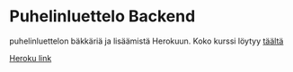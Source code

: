 # Puhelinluettelo Backend

puhelinluettelon bäkkäriä ja lisäämistä Herokuun. Koko kurssi löytyy [täältä](https://github.com/Temez1/fullstackOpen2019)

[Heroku link](https://fathomless-tor-64631.herokuapp.com)
